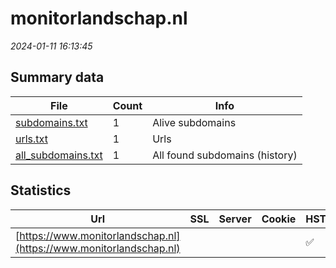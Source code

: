 # monitorlandschap.nl
*2024-01-11 16:13:45*
## Summary data
| File       | Count | Info |
|------------|-------|------|
|[subdomains.txt](/data/monitorlandschap.nl/subdomains.txt)|1|Alive subdomains|
|[urls.txt](/data/monitorlandschap.nl/urls.txt)|1|Urls|
|[all_subdomains.txt](/data/monitorlandschap.nl/all_subdomains.txt)|1|All found subdomains (history)|
## Statistics
| Url | SSL | Server | Cookie | HSTS | CSP | XFO | XXP | RP | Tech |Title |
|------------|-------|------|------|------|------|------|------|------|------|------|
|[https://www.monitorlandschap.nl](https://www.monitorlandschap.nl)| || |:white_check_mark: | :white_check_mark:| | | :white_check_mark: |HSTS|Monitor Landscha...|
